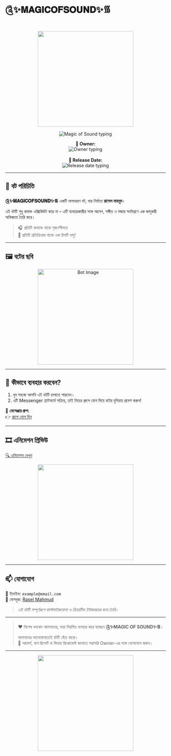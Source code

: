 # ༊✨𝐌𝐀𝐆𝐈𝐂𝐎𝐅𝐒𝐎𝐔𝐍𝐃✨᯾

<p align="center">
  <img src="https://i.imgur.com/LyHic3i.gif" width="300"/>
</p>

<p align="center">
  <img src="http://readme-typing-svg.herokuapp.com?color=00ffff&center=true&vCenter=true&lines=༊✨MAGIC+OF+SOUND✨᯾" alt="Magic of Sound typing"/>
</p>

<p align="center">
  <strong>👤 Owner:</strong><br>
  <img src="http://readme-typing-svg.herokuapp.com?color=ff69b4&center=true&vCenter=true&lines=𝗥𝗮𝘀𝗲𝗹+𝗠𝗮𝗵𝗺𝘂𝗱" alt="Owner typing"/><br><br>
  <strong>📅 Release Date:</strong><br>
  <img src="http://readme-typing-svg.herokuapp.com?color=ff1493&center=true&vCenter=true&lines=28/07/2025" alt="Release date typing"/>
</p>

---

## 🌟 বট পরিচিতি

**༊✨𝐌𝐀𝐆𝐈𝐂𝐎𝐅𝐒𝐎𝐔𝐍𝐃✨᯾** একটি অসাধারণ বট, যার নির্মাতা **রাসেল মাহমুদ**।  
এই বটটি শুধু কমান্ড এক্সিকিউট করে না – এটি ব্যবহারকারীর সঙ্গে আবেগ, সঙ্গীত ও মজার সংমিশ্রণে এক জাদুকরী অভিজ্ঞতা তৈরি করে।

> 🎧 প্রতিটি কমান্ডে থাকে সৃজনশীলতা  
> 💫 প্রতিটি প্রতিক্রিয়ায় থাকে এক চিমটি যাদু!

---

## 🖼️ বটের ছবি

<p align="center">
  <img src="https://i.imgur.com/mWuHL8E.png" alt="Bot Image" width="300"/>
</p>

---

## 🚀 কীভাবে ব্যবহার করবেন?

1. খুব সহজে আপনি এই বটটি চালাতে পারবেন।
2. এটি Messenger প্ল্যাটফর্মে সক্রিয়, তাই নিচের গ্রুপে যোগ দিয়ে বটের দুনিয়ায় প্রবেশ করুন!

🔗 **মেসেঞ্জার গ্রুপ:**  
👉 [গ্রুপে যোগ দিন](https://m.me/j/AbZnvggXXnMoLZd7/)

---

## 🎞️ এনিমেশন প্রিভিউ

[🔍 এনিমেশন দেখুন](./animation.html)

<p align="center">
  <img src="https://i.imgur.com/LyHic3i.gif" width="300"/>
</p>

---

## 📫 যোগাযোগ

📧 ইমেইল: `example@email.com`  
📱 ফেসবুক: [Rasel Mahmud](https://facebook.com/yourprofile)

> _এই বটটি সম্পূর্ণরূপে কাস্টমাইজযোগ্য ও ক্রিয়েটিভ ইউজারদের জন্য তৈরি।_

---

> ❤️ বিশেষ ধন্যবাদ আপনাদের, যারা নিয়মিত ব্যবহার করে যাচ্ছেন **༊✨MAGIC OF SOUND✨᯾**। আপনাদের ভালোবাসাতেই বটটি বেঁচে থাকে।  
> 💬 পরামর্শ, বাগ রিপোর্ট বা ফিচার রিকোয়েস্ট জানাতে সরাসরি Owner-এর সঙ্গে যোগাযোগ করুন।

---

<p align="center">
  <img src="https://i.imgur.com/LyHic3i.gif" width="300"/>
</p>

